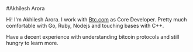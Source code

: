 #Akhilesh Arora

Hi! I'm Akhilesh Arora. I work with [Btc.com](btc.com) as Core Developer. Pretty much comfortable with Go, Ruby, Nodejs and touching bases with C++.

Have a decent experience with understanding bitcoin protocols and still hungry to learn more. 


